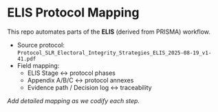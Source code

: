 # ELIS Protocol Mapping

This repo automates parts of the **ELIS** (derived from PRISMA) workflow.

- Source protocol: `Protocol_SLR_Electoral_Integrity_Strategies_ELIS_2025-08-19_v1-41.pdf`
- Field mapping:
  - ELIS Stage ↔ protocol phases
  - Appendix A/B/C ↔ protocol annexes
  - Evidence path / Decision log ↔ traceability

_Add detailed mapping as we codify each step._

